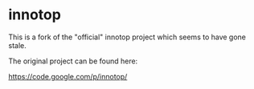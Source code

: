innotop
=======
This is a fork of the "official" innotop project which seems to have gone stale.

The original project can be found here:

https://code.google.com/p/innotop/
